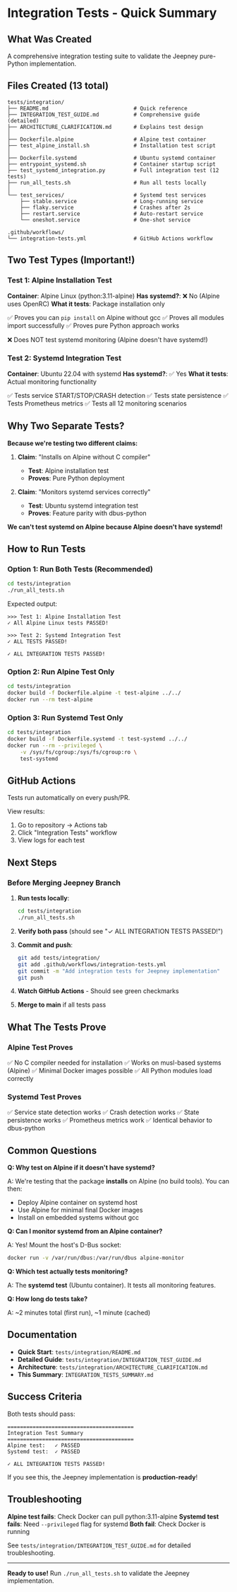 # Integration Tests - Quick Summary

## What Was Created

A comprehensive integration testing suite to validate the Jeepney pure-Python implementation.

## Files Created (13 total)

```
tests/integration/
├── README.md                           # Quick reference
├── INTEGRATION_TEST_GUIDE.md           # Comprehensive guide (detailed)
├── ARCHITECTURE_CLARIFICATION.md       # Explains test design
│
├── Dockerfile.alpine                   # Alpine test container
├── test_alpine_install.sh              # Installation test script
│
├── Dockerfile.systemd                  # Ubuntu systemd container
├── entrypoint_systemd.sh               # Container startup script
├── test_systemd_integration.py         # Full integration test (12 tests)
├── run_all_tests.sh                    # Run all tests locally
│
└── test_services/                      # Systemd test services
    ├── stable.service                  # Long-running service
    ├── flaky.service                   # Crashes after 2s
    ├── restart.service                 # Auto-restart service
    └── oneshot.service                 # One-shot service

.github/workflows/
└── integration-tests.yml               # GitHub Actions workflow
```

## Two Test Types (Important!)

### Test 1: Alpine Installation Test

**Container**: Alpine Linux (python:3.11-alpine)
**Has systemd?**: ❌ No (Alpine uses OpenRC)
**What it tests**: Package installation only

✅ Proves you can `pip install` on Alpine without gcc
✅ Proves all modules import successfully
✅ Proves pure Python approach works

❌ Does NOT test systemd monitoring (Alpine doesn't have systemd!)

### Test 2: Systemd Integration Test

**Container**: Ubuntu 22.04 with systemd
**Has systemd?**: ✅ Yes
**What it tests**: Actual monitoring functionality

✅ Tests service START/STOP/CRASH detection
✅ Tests state persistence
✅ Tests Prometheus metrics
✅ Tests all 12 monitoring scenarios

## Why Two Separate Tests?

**Because we're testing two different claims:**

1. **Claim**: "Installs on Alpine without C compiler"
   - **Test**: Alpine installation test
   - **Proves**: Pure Python deployment

2. **Claim**: "Monitors systemd services correctly"
   - **Test**: Ubuntu systemd integration test
   - **Proves**: Feature parity with dbus-python

**We can't test systemd on Alpine because Alpine doesn't have systemd!**

## How to Run Tests

### Option 1: Run Both Tests (Recommended)

```bash
cd tests/integration
./run_all_tests.sh
```

Expected output:
```
>>> Test 1: Alpine Installation Test
✓ All Alpine Linux tests PASSED!

>>> Test 2: Systemd Integration Test
✓ ALL TESTS PASSED!

✓ ALL INTEGRATION TESTS PASSED!
```

### Option 2: Run Alpine Test Only

```bash
cd tests/integration
docker build -f Dockerfile.alpine -t test-alpine ../../
docker run --rm test-alpine
```

### Option 3: Run Systemd Test Only

```bash
cd tests/integration
docker build -f Dockerfile.systemd -t test-systemd ../../
docker run --rm --privileged \
    -v /sys/fs/cgroup:/sys/fs/cgroup:ro \
    test-systemd
```

## GitHub Actions

Tests run automatically on every push/PR.

View results:
1. Go to repository → Actions tab
2. Click "Integration Tests" workflow
3. View logs for each test

## Next Steps

### Before Merging Jeepney Branch

1. **Run tests locally**:
   ```bash
   cd tests/integration
   ./run_all_tests.sh
   ```

2. **Verify both pass** (should see "✓ ALL INTEGRATION TESTS PASSED!")

3. **Commit and push**:
   ```bash
   git add tests/integration/
   git add .github/workflows/integration-tests.yml
   git commit -m "Add integration tests for Jeepney implementation"
   git push
   ```

4. **Watch GitHub Actions** - Should see green checkmarks

5. **Merge to main** if all tests pass

## What The Tests Prove

### Alpine Test Proves

✅ No C compiler needed for installation
✅ Works on musl-based systems (Alpine)
✅ Minimal Docker images possible
✅ All Python modules load correctly

### Systemd Test Proves

✅ Service state detection works
✅ Crash detection works
✅ State persistence works
✅ Prometheus metrics work
✅ Identical behavior to dbus-python

## Common Questions

**Q: Why test on Alpine if it doesn't have systemd?**

A: We're testing that the package **installs** on Alpine (no build tools). You can then:
- Deploy Alpine container on systemd host
- Use Alpine for minimal final Docker images
- Install on embedded systems without gcc

**Q: Can I monitor systemd from an Alpine container?**

A: Yes! Mount the host's D-Bus socket:
```bash
docker run -v /var/run/dbus:/var/run/dbus alpine-monitor
```

**Q: Which test actually tests monitoring?**

A: The **systemd test** (Ubuntu container). It tests all monitoring features.

**Q: How long do tests take?**

A: ~2 minutes total (first run), ~1 minute (cached)

## Documentation

- **Quick Start**: `tests/integration/README.md`
- **Detailed Guide**: `tests/integration/INTEGRATION_TEST_GUIDE.md`
- **Architecture**: `tests/integration/ARCHITECTURE_CLARIFICATION.md`
- **This Summary**: `INTEGRATION_TESTS_SUMMARY.md`

## Success Criteria

Both tests should pass:

```
========================================
Integration Test Summary
========================================
Alpine test:   ✓ PASSED
Systemd test:  ✓ PASSED

✓ ALL INTEGRATION TESTS PASSED!
```

If you see this, the Jeepney implementation is **production-ready**!

## Troubleshooting

**Alpine test fails**: Check Docker can pull python:3.11-alpine
**Systemd test fails**: Need `--privileged` flag for systemd
**Both fail**: Check Docker is running

See `tests/integration/INTEGRATION_TEST_GUIDE.md` for detailed troubleshooting.

---

**Ready to use!** Run `./run_all_tests.sh` to validate the Jeepney implementation.

